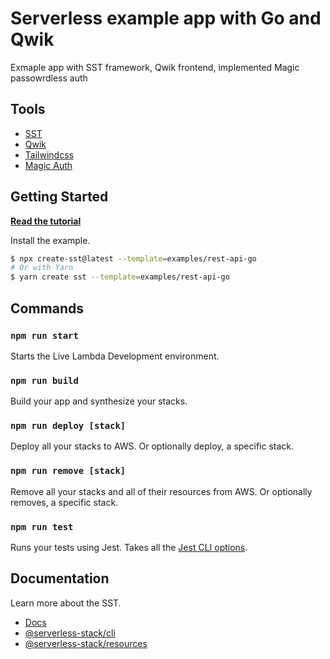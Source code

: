 # Serverless example app with Go and Qwik

Exmaple app with SST framework, Qwik frontend, implemented Magic passowrdless auth

## Tools

- [SST](https://docs.sst.dev/)
- [Qwik](https://qwik.builder.io/)
- [Tailwindcss](https://tailwindcss.com/)
- [Magic Auth](https://magic.link/auth)

## Getting Started

[**Read the tutorial**](https://sst.dev/examples/how-to-create-a-rest-api-in-golang-with-serverless.html)

Install the example.

```bash
$ npx create-sst@latest --template=examples/rest-api-go
# Or with Yarn
$ yarn create sst --template=examples/rest-api-go
```

## Commands

### `npm run start`

Starts the Live Lambda Development environment.

### `npm run build`

Build your app and synthesize your stacks.

### `npm run deploy [stack]`

Deploy all your stacks to AWS. Or optionally deploy, a specific stack.

### `npm run remove [stack]`

Remove all your stacks and all of their resources from AWS. Or optionally removes, a specific stack.

### `npm run test`

Runs your tests using Jest. Takes all the [Jest CLI options](https://jestjs.io/docs/en/cli).

## Documentation

Learn more about the SST.

- [Docs](https://docs.sst.dev/)
- [@serverless-stack/cli](https://docs.sst.dev/packages/cli)
- [@serverless-stack/resources](https://docs.sst.dev/packages/resources)
